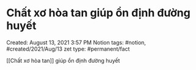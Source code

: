 # Chất xơ hòa tan giúp ổn định đường huyết

Created: August 13, 2021 3:57 PM
Notion tags: #notion, #created/2021/Aug/13
zet type: #permanent/fact

[[Chất xơ hòa tan]] giúp ổn định đường huyết